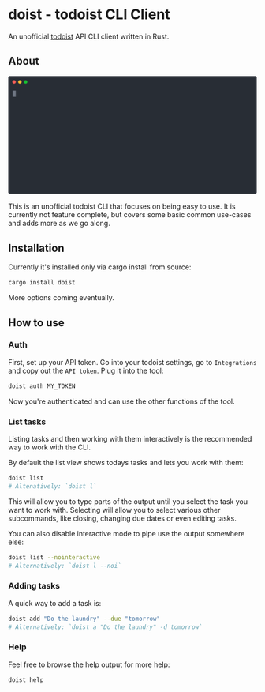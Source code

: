 # doist - todoist CLI Client

An unofficial [todoist](https://todoist.com/) API CLI client written in Rust.

## About

<p align="center">
  <img width="600" src="https://raw.githubusercontent.com/chaosteil/doist/main/doist.svg">
</p>

This is an unofficial todoist CLI that focuses on being easy to use. It is
currently not feature complete, but covers some basic common use-cases and adds
more as we go along.

## Installation

Currently it's installed only via cargo install from source:

```bash
cargo install doist
```

More options coming eventually.

## How to use

### Auth

First, set up your API token. Go into your todoist settings, go to
`Integrations` and copy out the `API token`. Plug it into the tool:

```bash
doist auth MY_TOKEN
```

Now you're authenticated and can use the other functions of the tool.

### List tasks

Listing tasks and then working with them interactively is the recommended way to
work with the CLI.

By default the list view shows todays tasks and lets you work with them:

```bash
doist list
# Altenatively: `doist l`
```

This will allow you to type parts of the output until you select the task you
want to work with. Selecting will allow you to select various other subcommands,
like closing, changing due dates or even editing tasks.

You can also disable interactive mode to pipe use the output somewhere else:

```bash
doist list --nointeractive
# Alternatively: `doist l --noi`
```

### Adding tasks

A quick way to add a task is:

```bash
doist add "Do the laundry" --due "tomorrow"
# Alternatively: `doist a "Do the laundry" -d tomorrow`
```

### Help

Feel free to browse the help output for more help:

```bash
doist help
```
